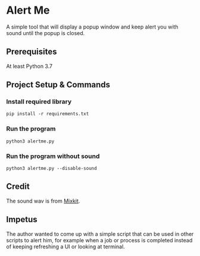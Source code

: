 # Alert Me

A simple tool that will display a popup window and keep alert you with sound until the popup is closed.  

## Prerequisites

At least Python 3.7

## Project Setup & Commands

### Install required library

```shell
pip install -r requirements.txt
```

### Run the program

```shell
python3 alertme.py
```

### Run the program without sound

```shell
python3 alertme.py --disable-sound
```

## Credit

The sound wav is from [Mixkit](https://mixkit.co).

## Impetus

The author wanted to come up with a simple script that can be used in other scripts to alert him, for example when a job or process is completed instead of keeping refreshing a UI or looking at terminal.
